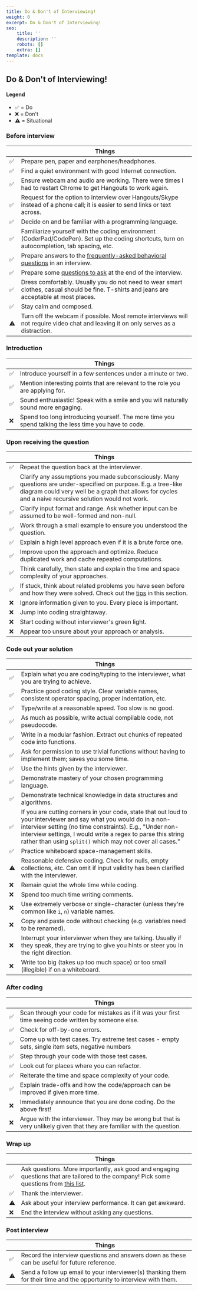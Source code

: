 ```yaml
---
title: Do & Don't of Interviewing!
weight: 0
excerpt: Do & Don't of Interviewing!
seo:
    title: ''
    description: ''
    robots: []
    extra: []
template: docs
---
```


## Do & Don't of Interviewing!

#### Legend

- ✅ = Do
- ❌ = Don't
- ⚠️ = Situational

### Before interview

|     | Things                                                                                                                                      |
| --- | ------------------------------------------------------------------------------------------------------------------------------------------- |
| ✅  | Prepare pen, paper and earphones/headphones.                                                                                                |
| ✅  | Find a quiet environment with good Internet connection.                                                                                     |
| ✅  | Ensure webcam and audio are working. There were times I had to restart Chrome to get Hangouts to work again.                                |
| ✅  | Request for the option to interview over Hangouts/Skype instead of a phone call; it is easier to send links or text across.                 |
| ✅  | Decide on and be familiar with a programming language.                                                                                      |
| ✅  | Familiarize yourself with the coding environment (CoderPad/CodePen). Set up the coding shortcuts, turn on autocompletion, tab spacing, etc. |
| ✅  | Prepare answers to the [frequently-asked behavioral questions](behavioral-questions.md) in an interview.                                    |
| ✅  | Prepare some [questions to ask](questions-to-ask.md) at the end of the interview.                                                           |
| ✅  | Dress comfortably. Usually you do not need to wear smart clothes, casual should be fine. T-shirts and jeans are acceptable at most places.  |
| ✅  | Stay calm and composed.                                                                                                                     |
| ⚠️  | Turn off the webcam if possible. Most remote interviews will not require video chat and leaving it on only serves as a distraction.         |

### Introduction

|     | Things                                                                                               |
| --- | ---------------------------------------------------------------------------------------------------- |
| ✅  | Introduce yourself in a few sentences under a minute or two.                                         |
| ✅  | Mention interesting points that are relevant to the role you are applying for.                       |
| ✅  | Sound enthusiastic! Speak with a smile and you will naturally sound more engaging.                   |
| ❌  | Spend too long introducing yourself. The more time you spend talking the less time you have to code. |

### Upon receiving the question

|     | Things                                                                                                                                                                                                                    |
| --- | ------------------------------------------------------------------------------------------------------------------------------------------------------------------------------------------------------------------------- |
| ✅  | Repeat the question back at the interviewer.                                                                                                                                                                              |
| ✅  | Clarify any assumptions you made subconsciously. Many questions are under-specified on purpose. E.g. a tree-like diagram could very well be a graph that allows for cycles and a naive recursive solution would not work. |
| ✅  | Clarify input format and range. Ask whether input can be assumed to be well-formed and non-null.                                                                                                                          |
| ✅  | Work through a small example to ensure you understood the question.                                                                                                                                                       |
| ✅  | Explain a high level approach even if it is a brute force one.                                                                                                                                                            |
| ✅  | Improve upon the approach and optimize. Reduce duplicated work and cache repeated computations.                                                                                                                           |
| ✅  | Think carefully, then state and explain the time and space complexity of your approaches.                                                                                                                                 |
| ✅  | If stuck, think about related problems you have seen before and how they were solved. Check out the [tips](algorithms/introduction.md) in this section.                                                                   |
| ❌  | Ignore information given to you. Every piece is important.                                                                                                                                                                |
| ❌  | Jump into coding straightaway.                                                                                                                                                                                            |
| ❌  | Start coding without interviewer's green light.                                                                                                                                                                           |
| ❌  | Appear too unsure about your approach or analysis.                                                                                                                                                                        |

### Code out your solution

|     | Things                                                                                                                                                                                                                                                                                                   |
| --- | -------------------------------------------------------------------------------------------------------------------------------------------------------------------------------------------------------------------------------------------------------------------------------------------------------- |
| ✅  | Explain what you are coding/typing to the interviewer, what you are trying to achieve.                                                                                                                                                                                                                   |
| ✅  | Practice good coding style. Clear variable names, consistent operator spacing, proper indentation, etc.                                                                                                                                                                                                  |
| ✅  | Type/write at a reasonable speed. Too slow is no good.                                                                                                                                                                                                                                                   |
| ✅  | As much as possible, write actual compilable code, not pseudocode.                                                                                                                                                                                                                                       |
| ✅  | Write in a modular fashion. Extract out chunks of repeated code into functions.                                                                                                                                                                                                                          |
| ✅  | Ask for permission to use trivial functions without having to implement them; saves you some time.                                                                                                                                                                                                       |
| ✅  | Use the hints given by the interviewer.                                                                                                                                                                                                                                                                  |
| ✅  | Demonstrate mastery of your chosen programming language.                                                                                                                                                                                                                                                 |
| ✅  | Demonstrate technical knowledge in data structures and algorithms.                                                                                                                                                                                                                                       |
| ✅  | If you are cutting corners in your code, state that out loud to your interviewer and say what you would do in a non-interview setting (no time constraints). E.g., "Under non-interview settings, I would write a regex to parse this string rather than using `split()` which may not cover all cases." |
| ✅  | Practice whiteboard space-management skills.                                                                                                                                                                                                                                                             |
| ⚠️  | Reasonable defensive coding. Check for nulls, empty collections, etc. Can omit if input validity has been clarified with the interviewer.                                                                                                                                                                |
| ❌  | Remain quiet the whole time while coding.                                                                                                                                                                                                                                                                |
| ❌  | Spend too much time writing comments.                                                                                                                                                                                                                                                                    |
| ❌  | Use extremely verbose or single-character (unless they're common like `i`, `n`) variable names.                                                                                                                                                                                                          |
| ❌  | Copy and paste code without checking (e.g. variables need to be renamed).                                                                                                                                                                                                                                |
| ❌  | Interrupt your interviewer when they are talking. Usually if they speak, they are trying to give you hints or steer you in the right direction.                                                                                                                                                          |
| ❌  | Write too big (takes up too much space) or too small (illegible) if on a whiteboard.                                                                                                                                                                                                                     |

### After coding

|     | Things                                                                                                                  |
| --- | ----------------------------------------------------------------------------------------------------------------------- |
| ✅  | Scan through your code for mistakes as if it was your first time seeing code written by someone else.                   |
| ✅  | Check for off-by-one errors.                                                                                            |
| ✅  | Come up with test cases. Try extreme test cases - empty sets, single item sets, negative numbers                        |
| ✅  | Step through your code with those test cases.                                                                           |
| ✅  | Look out for places where you can refactor.                                                                             |
| ✅  | Reiterate the time and space complexity of your code.                                                                   |
| ✅  | Explain trade-offs and how the code/approach can be improved if given more time.                                        |
| ❌  | Immediately announce that you are done coding. Do the above first!                                                      |
| ❌  | Argue with the interviewer. They may be wrong but that is very unlikely given that they are familiar with the question. |

### Wrap up

|     | Things                                                                                                                                                        |
| --- | ------------------------------------------------------------------------------------------------------------------------------------------------------------- |
| ✅  | Ask questions. More importantly, ask good and engaging questions that are tailored to the company! Pick some questions from [this list](questions-to-ask.md). |
| ✅  | Thank the interviewer.                                                                                                                                        |
| ⚠️  | Ask about your interview performance. It can get awkward.                                                                                                     |
| ❌  | End the interview without asking any questions.                                                                                                               |

### Post interview

|     | Things                                                                                                                 |
| --- | ---------------------------------------------------------------------------------------------------------------------- |
| ✅  | Record the interview questions and answers down as these can be useful for future reference.                           |
| ⚠️  | Send a follow up email to your interviewer(s) thanking them for their time and the opportunity to interview with them. |
